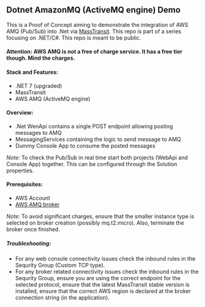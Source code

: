 ## Dotnet AmazonMQ (ActiveMQ engine) Demo
This is a Proof of Concept aiming to demonstrate the integration of AWS AMQ (Pub/Sub) into .Net via [MassTransit](https://masstransit-project.com/).
This repo is part of a series focusing on .NET/C#. This repo is meant to be public.

#### Attention: AWS AMQ is not a free of charge service. It has a free tier though. Mind the charges.

#### Stack and Features:
- .NET 7 (upgraded)
- MassTransit
- AWS AMQ (ActiveMQ engine)

#### Overview:
- .Net WenApi contains a single POST endpoint allowing posting messages to AMQ
- MessagingServices containing the logic to send message to AMQ
- Dummy Console App to consume the posted messages

*Note:* To check the Pub/Sub in real time start both projects (WebApi and Console App) together. This can be configured through the Solution properties.

#### Prerequisites:
- AWS Account
- [AWS AMQ broker](https://docs.aws.amazon.com/amazon-mq/latest/developer-guide/amazon-mq-creating-configuring-broker.html)

*Note:* To avoid significant charges, ensure that the smaller instance type is selected on broker creation (possibly mq.t2.micro). Also, terminate the broker once finished.

##### Troubleshooting:
- For any web console connectivity issues check the inbound rules in the Sequrity Group (Custom TCP type).
- For any broker related connectivity issues check the inbound rules in the Sequrity Group, ensure you are using the correct endpoint for the selected protocol, ensure that the latest MassTransit stable version is installed, ensure that the correct AWS region is declared at the broker connection string (in the application).  

